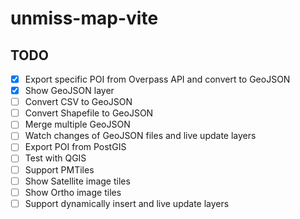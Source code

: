 # unmiss-map-vite

## TODO

- [x] Export specific POI from Overpass API and convert to GeoJSON
- [x] Show GeoJSON layer
- [ ] Convert CSV to GeoJSON
- [ ] Convert Shapefile to GeoJSON
- [ ] Merge multiple GeoJSON
- [ ] Watch changes of GeoJSON files and live update layers
- [ ] Export POI from PostGIS
- [ ] Test with QGIS
- [ ] Support PMTiles
- [ ] Show Satellite image tiles
- [ ] Show Ortho image tiles
- [ ] Support dynamically insert and live update layers
